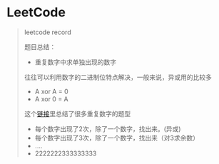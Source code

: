# LeetCode
> leetcode record
>
> 题目总结：
>
> * 重复数字中求单独出现的数字
>
> 往往可以利用数字的二进制位特点解决，一般来说，异或用的比较多
>
>   - A xor A = 0
>   - A xor 0 = A
>
> 这个[链接](https://www.cnblogs.com/Kobe10/p/6306183.html)里总结了很多重复数字的题型
>
>   * 每个数字出现了2次，除了一个数字，找出来。(异或)
>   * 每个数字出现了3次，除了一个数字，找出来（对3求余数）
>   * ....
>   * 2222222333333333

